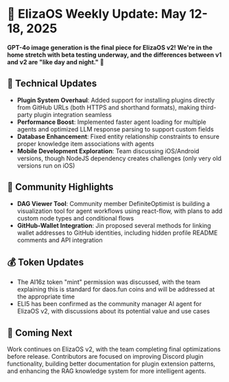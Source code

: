 # 🚀 ElizaOS Weekly Update: May 12-18, 2025

**GPT-4o image generation is the final piece for ElizaOS v2! We're in the home stretch with beta testing underway, and the differences between v1 and v2 are "like day and night." 🎉**

## 🔧 Technical Updates
* **Plugin System Overhaul**: Added support for installing plugins directly from GitHub URLs (both HTTPS and shorthand formats), making third-party plugin integration seamless
* **Performance Boost**: Implemented faster agent loading for multiple agents and optimized LLM response parsing to support custom fields
* **Database Enhancement**: Fixed entity relationship constraints to ensure proper knowledge item associations with agents
* **Mobile Development Exploration**: Team discussing iOS/Android versions, though NodeJS dependency creates challenges (only very old versions run on iOS)

## 👥 Community Highlights
* **DAG Viewer Tool**: Community member DefiniteOptimist is building a visualization tool for agent workflows using react-flow, with plans to add custom node types and conditional flows
* **GitHub-Wallet Integration**: Jin proposed several methods for linking wallet addresses to GitHub identities, including hidden profile README comments and API integration

## 💰 Token Updates
* The AI16z token "mint" permission was discussed, with the team explaining this is standard for daos.fun coins and will be addressed at the appropriate time
* ELI5 has been confirmed as the community manager AI agent for ElizaOS v2, with discussions about its potential value and use cases

## 🔮 Coming Next
Work continues on ElizaOS v2, with the team completing final optimizations before release. Contributors are focused on improving Discord plugin functionality, building better documentation for plugin extension patterns, and enhancing the RAG knowledge system for more intelligent agents.